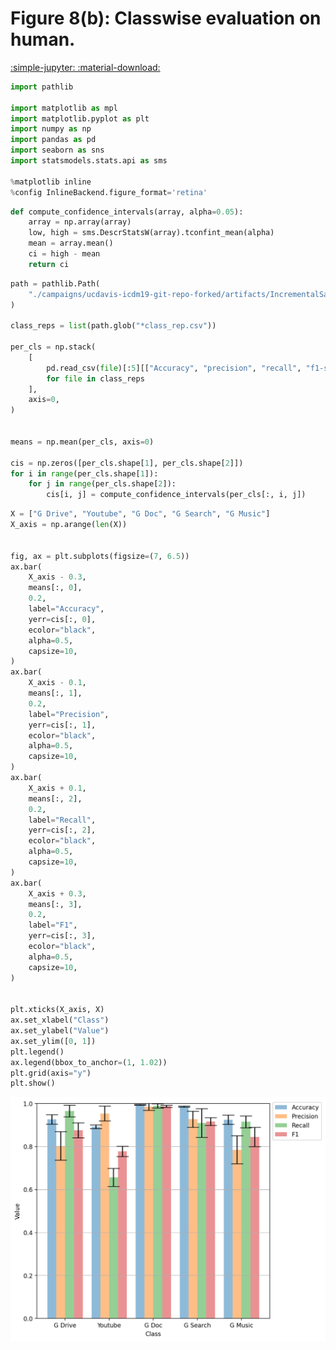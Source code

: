 # Figure 8(b): Classwise evaluation on human.

[:simple-jupyter: :material-download:](../../paper_tables_and_figures/figure8b_icdm_finetuning_per_class_metrics_on_human/figure8b_icdm_finetuning_per_class_metrics_on_human.ipynb)


```python
import pathlib

import matplotlib as mpl
import matplotlib.pyplot as plt
import numpy as np
import pandas as pd
import seaborn as sns
import statsmodels.stats.api as sms

%matplotlib inline
%config InlineBackend.figure_format='retina'
```


```python
def compute_confidence_intervals(array, alpha=0.05):
    array = np.array(array)
    low, high = sms.DescrStatsW(array).tconfint_mean(alpha)
    mean = array.mean()
    ci = high - mean
    return ci
```


```python
path = pathlib.Path(
    "./campaigns/ucdavis-icdm19-git-repo-forked/artifacts/IncrementalSampling_Retraining(human-triggered)_20/"
)

class_reps = list(path.glob("*class_rep.csv"))

per_cls = np.stack(
    [
        pd.read_csv(file)[:5][["Accuracy", "precision", "recall", "f1-score"]].values
        for file in class_reps
    ],
    axis=0,
)


means = np.mean(per_cls, axis=0)

cis = np.zeros([per_cls.shape[1], per_cls.shape[2]])
for i in range(per_cls.shape[1]):
    for j in range(per_cls.shape[2]):
        cis[i, j] = compute_confidence_intervals(per_cls[:, i, j])
```


```python
X = ["G Drive", "Youtube", "G Doc", "G Search", "G Music"]
X_axis = np.arange(len(X))


fig, ax = plt.subplots(figsize=(7, 6.5))
ax.bar(
    X_axis - 0.3,
    means[:, 0],
    0.2,
    label="Accuracy",
    yerr=cis[:, 0],
    ecolor="black",
    alpha=0.5,
    capsize=10,
)
ax.bar(
    X_axis - 0.1,
    means[:, 1],
    0.2,
    label="Precision",
    yerr=cis[:, 1],
    ecolor="black",
    alpha=0.5,
    capsize=10,
)
ax.bar(
    X_axis + 0.1,
    means[:, 2],
    0.2,
    label="Recall",
    yerr=cis[:, 2],
    ecolor="black",
    alpha=0.5,
    capsize=10,
)
ax.bar(
    X_axis + 0.3,
    means[:, 3],
    0.2,
    label="F1",
    yerr=cis[:, 3],
    ecolor="black",
    alpha=0.5,
    capsize=10,
)


plt.xticks(X_axis, X)
ax.set_xlabel("Class")
ax.set_ylabel("Value")
ax.set_ylim([0, 1])
plt.legend()
ax.legend(bbox_to_anchor=(1, 1.02))
plt.grid(axis="y")
plt.show()
```


    
![png](figure8b_icdm_finetuning_per_class_metrics_on_human_files/figure8b_icdm_finetuning_per_class_metrics_on_human_5_0.png)
    


